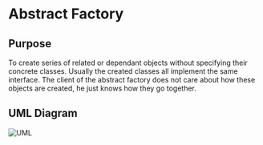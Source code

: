 # Abstract Factory

## Purpose

To create series of related or dependant objects without specifying their concrete classes.
Usually the created classes all implement the same interface. The client of the abstract factory does not care about how these objects are created, he just knows how they go together.

## UML Diagram

![UML](https://rawgithub.com/mac2000/DesignPatternsPHP/master/AbstractFactory/UML.svg)